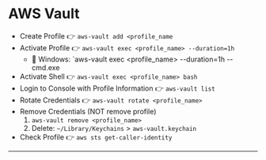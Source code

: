 # AWS Vault

- Create Profile 👉 `aws-vault add <profile_name`
- Activate Profile 👉 `aws-vault exec <profile_name> --duration=1h`
	- 🚨 Windows: `aws-vault exec <profile_name> --duration=1h -- cmd.exe
- Activate Shell 👉 `aws-vault exec <profile_name> bash`
- Login to Console with Profile Information 👉 `aws-vault list`
- Rotate Credentials 👉 `aws-vault rotate <profile_name>`
- Remove Credentials (NOT remove profile)
	1. `aws-vault remove <profile_name>`
	2. Delete: `~/Library/Keychains` > `aws-vault.keychain`
- Check Profile 👉 `aws sts get-caller-identity`

---

